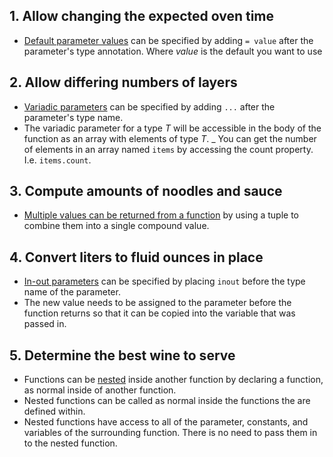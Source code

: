 ## 1. Allow changing the expected oven time

- [Default parameter values][default-parameter-values] can be specified by adding `= value` after the parameter's type annotation. Where _value_ is the default you want to use

## 2. Allow differing numbers of layers

- [Variadic parameters][variadic-parameters] can be specified by adding `...` after the parameter's type name.
- The variadic parameter for a type _T_ will be accessible in the body of the function as an array with elements of type _T_.
  \_ You can get the number of elements in an array named `items` by accessing the count property. I.e. `items.count`.

## 3. Compute amounts of noodles and sauce

- [Multiple values can be returned from a function][multiple-return-values] by using a tuple to combine them into a single compound value.

## 4. Convert liters to fluid ounces in place

- [In-out parameters][in-out-parameters] can be specified by placing `inout` before the type name of the parameter.
- The new value needs to be assigned to the parameter before the function returns so that it can be copied into the variable that was passed in.

## 5. Determine the best wine to serve

- Functions can be [nested][nested-functions] inside another function by declaring a function, as normal inside of another function.
- Nested functions can be called as normal inside the functions the are defined within.
- Nested functions have access to all of the parameter, constants, and variables of the surrounding function. There is no need to pass them in to the nested function.

[functions]: https://docs.swift.org/swift-book/LanguageGuide/Functions.html
[type annotations]: https://docs.swift.org/swift-book/LanguageGuide/TheBasics.html#ID312
[argument labels]: https://docs.swift.org/swift-book/LanguageGuide/TheBasics.html#ID166
[multiple-return-values]: https://docs.swift.org/swift-book/LanguageGuide/TheBasics.html#ID164
[implicit-returns]: https://docs.swift.org/swift-book/LanguageGuide/TheBasics.html#ID607
[default-parameter-values]: https://docs.swift.org/swift-book/LanguageGuide/TheBasics.html#ID169
[variadic-parameters]: https://docs.swift.org/swift-book/LanguageGuide/TheBasics.html#ID171
[in-out-parameters]: https://docs.swift.org/swift-book/LanguageGuide/TheBasics.html#ID173
[nested-functions]: https://docs.swift.org/swift-book/LanguageGuide/TheBasics.html#ID178
